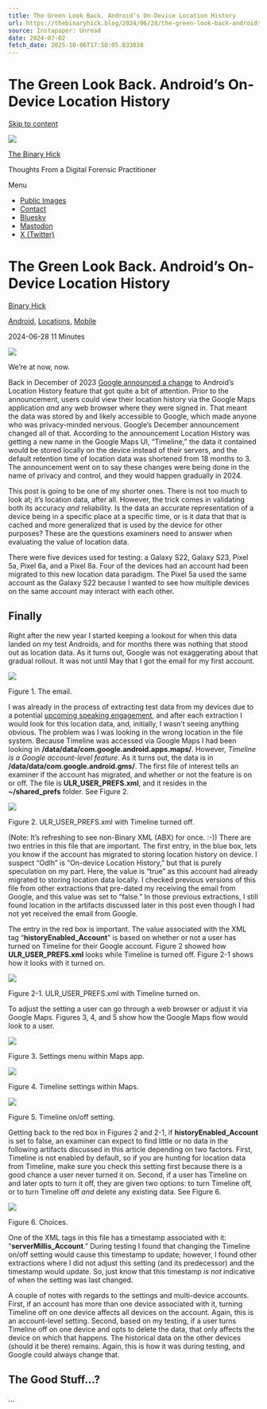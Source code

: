 ```yaml
---
title: The Green Look Back. Android’s On-Device Location History
url: https://thebinaryhick.blog/2024/06/28/the-green-look-back-androids-on-device-location-history/
source: Instapaper: Unread
date: 2024-07-02
fetch_date: 2025-10-06T17:50:05.833038
---
```


# The Green Look Back. Android’s On-Device Location History

[Skip to content](#content)

[![](https://secure.gravatar.com/avatar/30a89971088a09252b6d39339ea487072e9352a20f7a711253ed149206bc4794?s=80&d=identicon&r=g)](https://thebinaryhick.blog/)

[The Binary Hick](https://thebinaryhick.blog/)

Thoughts From a Digital Forensic Practitioner

Menu

* [Public Images](https://thebinaryhick.blog/public_images/)
* [Contact](https://thebinaryhick.blog/contact/)
* [Bluesky](https://bsky.app/profile/thebinaryhick.blog)
* [Mastodon](https://infosec.exchange/%40joshua_hickman1)
* [X (Twitter)](https://x.com/josh_hickman1)

# The Green Look Back. Android’s On-Device Location History

[Binary Hick](https://thebinaryhick.blog/author/binaryhick/ "Posts by Binary Hick")

[Android](https://thebinaryhick.blog/category/android/), [Locations](https://thebinaryhick.blog/category/locations/), [Mobile](https://thebinaryhick.blog/category/mobile/)

2024-06-28
11 Minutes

![](https://i0.wp.com/thebinaryhick.blog/wp-content/uploads/2024/06/image.gif?resize=479%2C270&ssl=1)

We’re at now, now.

Back in December of 2023 [Google announced a change](https://blog.google/products/maps/updates-to-location-history-and-new-controls-coming-soon-to-maps/) to Android’s Location History feature that got quite a bit of attention. Prior to the announcement, users could view their location history via the Google Maps application *and* any web browser where they were signed in. That meant the data was stored by and likely accessible to Google, which made anyone who was privacy-minded nervous. Google’s December announcement changed all of that. According to the announcement Location History was getting a new name in the Google Maps UI, “Timeline,” the data it contained would be stored locally on the device instead of their servers, and the default retention time of location data was shortened from 18 months to 3. The announcement went on to say these changes were being done in the name of privacy and control, and they would happen gradually in 2024.

This post is going to be one of my shorter ones. There is not too much to look at; it’s location data, after all. However, the trick comes in validating both its accuracy *and* reliability. Is the data an accurate representation of a device being in a specific place at a specific time, or is it data that that is cached and more generalized that is used by the device for other purposes? These are the questions examiners need to answer when evaluating the value of location data.

There were five devices used for testing: a Galaxy S22, Galaxy S23, Pixel 5a, Pixel 6a, and a Pixel 8a. Four of the devices had an account had been migrated to this new location data paradigm. The Pixel 5a used the same account as the Galaxy S22 because I wanted to see how multiple devices on the same account may interact with each other.

## Finally

Right after the new year I started keeping a lookout for when this data landed on my test Androids, and for months there was nothing that stood out as location data. As it turns out, Google was not exaggerating about that gradual rollout. It was not until May that I got the email for my first account.

![](https://i0.wp.com/thebinaryhick.blog/wp-content/uploads/2024/06/Figure-1.jpg?resize=1024%2C1024&ssl=1)

Figure 1. The email.

I was already in the process of extracting test data from my devices due to a potential [upcoming speaking engagement](https://www.sans.org/cyber-security-training-events/digital-forensics-summit-2024/), and after each extraction I would look for this location data, and, initially, I wasn’t seeing anything obvious. The problem was I was looking in the wrong location in the file system. Because Timeline was accessed via Google Maps I had been looking in **/data/data/com.google.android.apps.maps/**. However, *Timeline is a Google account-level feature*. As it turns out, the data is in **/data/data/com.google.android.gms/**. The first file of interest tells an examiner if the account has migrated, and whether or not the feature is on or off. The file is **ULR\_USER\_PREFS.xml**, and it resides in the **~/shared\_prefs** folder. See Figure 2.

[![](https://i0.wp.com/thebinaryhick.blog/wp-content/uploads/2024/06/Figure-2.png?resize=1024%2C497&ssl=1)](https://i0.wp.com/thebinaryhick.blog/wp-content/uploads/2024/06/Figure-2.png?ssl=1)

Figure 2. ULR\_USER\_PREFS.xml with Timeline turned off.

(Note: It’s refreshing to see non-Binary XML (ABX) for once. :-)) There are two entries in this file that are important. The first entry, in the blue box, lets you know if the account has migrated to storing location history on device. I suspect “Odlh” is “On-device Location History,” but that is purely speculation on my part. Here, the value is “true” as this account had already migrated to storing location data locally. I checked previous versions of this file from other extractions that pre-dated my receiving the email from Google, and this value was set to “false.” In those previous extractions, I still found location in the artifacts discussed later in this post even though I had not yet received the email from Google.

The entry in the red box is important. The value associated with the XML tag “**historyEnabled\_Account**” is based on whether or not a user has turned on Timeline for their Google account. Figure 2 showed how **ULR\_USER\_PREFS.xml** looks while Timeline is turned off. Figure 2-1 shows how it looks with it turned on.

[![](https://i0.wp.com/thebinaryhick.blog/wp-content/uploads/2024/06/Figure-2-1.png?resize=1024%2C476&ssl=1)](https://i0.wp.com/thebinaryhick.blog/wp-content/uploads/2024/06/Figure-2-1.png?ssl=1)

Figure 2-1. ULR\_USER\_PREFS.xml with Timeline turned on.

To adjust the setting a user can go through a web browser or adjust it via Google Maps. Figures 3, 4, and 5 show how the Google Maps flow would look to a user.

![](https://i0.wp.com/thebinaryhick.blog/wp-content/uploads/2024/06/Figure-3.png?resize=461%2C1024&ssl=1)

Figure 3. Settings menu within Maps app.

![](https://i0.wp.com/thebinaryhick.blog/wp-content/uploads/2024/06/Figure-4.png?resize=461%2C1024&ssl=1)

Figure 4. Timeline settings within Maps.

![](https://i0.wp.com/thebinaryhick.blog/wp-content/uploads/2024/06/Figure-5.png?resize=461%2C1024&ssl=1)

Figure 5. Timeline on/off setting.

Getting back to the red box in Figures 2 and 2-1, if **historyEnabled\_Account** is set to false, an examiner can expect to find little or no data in the following artifacts discussed in this article depending on two factors. First, Timeline is not enabled by default, so if you are hunting for location data from Timeline, make sure you check this setting first because there is a good chance a user never turned it on. Second, if a user has Timeline on and later opts to turn it off, they are given two options: to turn Timeline off, or to turn Timeline off *and* delete any existing data. See Figure 6.

![](https://i0.wp.com/thebinaryhick.blog/wp-content/uploads/2024/06/Figure-6.jpg?resize=473%2C1024&ssl=1)

Figure 6. Choices.

One of the XML tags in this file has a timestamp associated with it: “**serverMillis\_Account**.” During testing I found that changing the Timeline on/off setting would cause this timestamp to update; however, I found other extractions where I did not adjust this setting (and its predecessor) and the timestamp would update. So, just know that this timestamp *is not* indicative of when the setting was last changed.

A couple of notes with regards to the settings and multi-device accounts. First, if an account has more than one device associated with it, turning Timeline off on one device affects all devices on the account. Again, this is an account-level setting. Second, based on my testing, if a user turns Timeline off on one device and opts to delete the data, that only affects the device on which that happens. The historical data on the other devices (should it be there) remains. Again, this is how it was during testing, and Google could always change that.

## The Good Stuff…?

...